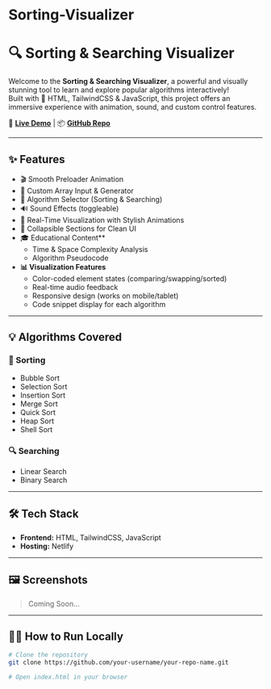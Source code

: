 # Sorting-Visualizer

# 🔍 Sorting & Searching Visualizer

Welcome to the **Sorting & Searching Visualizer**, a powerful and visually stunning tool to learn and explore popular algorithms interactively!  
Built with 💖 HTML, TailwindCSS & JavaScript, this project offers an immersive experience with animation, sound, and custom control features.

🚀 **[Live Demo](https://your-netlify-link.netlify.app/)** | 📦 **[GitHub Repo](https://github.com/your-username/your-repo-name)**

----

## ✨ Features

- 🎬 Smooth Preloader Animation
- 🧮 Custom Array Input & Generator
- 🧠 Algorithm Selector (Sorting & Searching)
- 🔊 Sound Effects (toggleable)
- 🔄 Real-Time Visualization with Stylish Animations
- 🧾 Collapsible Sections for Clean UI
- 🎓 Educational Content**
  - Time & Space Complexity Analysis
  - Algorithm Pseudocode
- **📊 Visualization Features**
  - Color-coded element states (comparing/swapping/sorted)
  - Real-time audio feedback
  - Responsive design (works on mobile/tablet)
  - Code snippet display for each algorithm

---

## 💡 Algorithms Covered

### 🔢 Sorting
- Bubble Sort
- Selection Sort
- Insertion Sort
- Merge Sort
- Quick Sort
- Heap Sort
- Shell Sort

### 🔍 Searching
- Linear Search
- Binary Search

---

## 🛠️ Tech Stack

- **Frontend:** HTML, TailwindCSS, JavaScript
- **Hosting:** Netlify

---

## 🖼️ Screenshots

> Coming Soon...

---

## 🧑‍💻 How to Run Locally

```bash
# Clone the repository
git clone https://github.com/your-username/your-repo-name.git

# Open index.html in your browser
